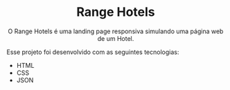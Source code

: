 <h1 align="center"> Range Hotels </h1>

<p align="center">
O Range Hotels é uma landing page responsiva simulando uma página web de um Hotel.
</p>

Esse projeto foi desenvolvido com as seguintes tecnologias:

- HTML 
- CSS
- JSON

